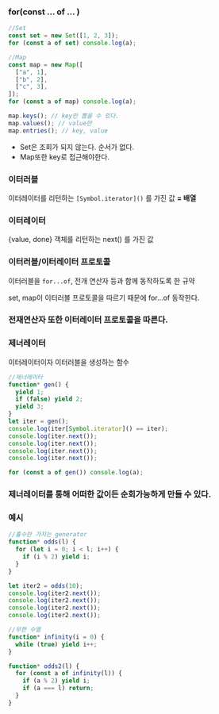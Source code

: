 ### for(const ... of ... )

```jsx
//Set
const set = new Set([1, 2, 3]);
for (const a of set) console.log(a);

//Map
const map = new Map([
  ["a", 1],
  ["b", 2],
  ["c", 3],
]);
for (const a of map) console.log(a);

map.keys(); // key만 뽑을 수 있다.
map.values(); // value만
map.entries(); // key, value
```

- Set은 조회가 되지 않는다. 순서가 없다.
- Map또한 key로 접근해야한다.

### 이터러블

이터레이터를 리턴하는 `[Symbol.iterator]()` 를 가진 값 **= 배열**

### 이터레이터

{value, done} 객체를 리턴하는 next() 를 가진 값

### 이터러블/이터레이터 프로토콜

이터러블을 `for...of`, 전개 연산자 등과 함께 동작하도록 한 규약

set, map이 이터러블 프로토콜을 따르기 때문에 for...of 동작한다.

### 전재연산자 또한 이터레이터 프로토콜을 따른다.

### 제너레이터

이터레이터이자 이터러블을 생성하는 함수

```jsx
//제너레이터
function* gen() {
  yield 1;
  if (false) yield 2;
  yield 3;
}
let iter = gen();
console.log(iter[Symbol.iterator]() == iter);
console.log(iter.next());
console.log(iter.next());
console.log(iter.next());
console.log(iter.next());

for (const a of gen()) console.log(a);
```

### 제너레이터를 통해 어떠한 값이든 순회가능하게 만들 수 있다.

### 예시

```jsx
//홀수만 가지는 generator
function* odds(l) {
  for (let i = 0; i < l; i++) {
    if (i % 2) yield i;
  }
}

let iter2 = odds(10);
console.log(iter2.next());
console.log(iter2.next());
console.log(iter2.next());
console.log(iter2.next());
```

```jsx
//무한 수열
function* infinity(i = 0) {
  while (true) yield i++;
}

function* odds2(l) {
  for (const a of infinity(l)) {
    if (a % 2) yield i;
    if (a === l) return;
  }
}
```
